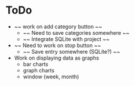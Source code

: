 # ToDo
* ~~ work on add category button ~~
	* ~~ Need to save categories somewhere ~~
	* ~~ Integrate SQLite with project ~~
* ~~ Need to work on stop button ~~
	* ~~ Save entry somewhere (SQLite?) ~~
* Work on displaying data as graphs
	* bar charts
	* graph charts
	* window (week, month)
